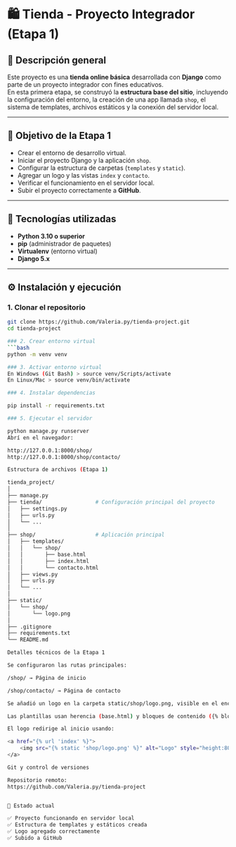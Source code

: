 
# 🛍️ Tienda - Proyecto Integrador (Etapa 1)

## 🌱 Descripción general
Este proyecto es una **tienda online básica** desarrollada con **Django** como parte de un proyecto integrador con fines educativos.  
En esta primera etapa, se construyó la **estructura base del sitio**, incluyendo la configuración del entorno, la creación de una app llamada `shop`, el sistema de templates, archivos estáticos y la conexión del servidor local.  

---

## 🎯 Objetivo de la Etapa 1
- Crear el entorno de desarrollo virtual.  
- Iniciar el proyecto Django y la aplicación `shop`.  
- Configurar la estructura de carpetas (`templates` y `static`).  
- Agregar un logo y las vistas `index` y `contacto`.  
- Verificar el funcionamiento en el servidor local.  
- Subir el proyecto correctamente a **GitHub**.  

---

## 🧩 Tecnologías utilizadas
- **Python 3.10 o superior**
- **pip** (administrador de paquetes)
- **Virtualenv** (entorno virtual)
- **Django 5.x**

---

## ⚙️ Instalación y ejecución

### 1️. Clonar el repositorio
```bash
git clone https://github.com/Valeria.py/tienda-project.git
cd tienda-project

### 2. Crear entorno virtual
```bash
python -m venv venv

### 3. Activar entorno virtual
En Windows (Git Bash) > source venv/Scripts/activate
En Linux/Mac > source venv/bin/activate

### 4. Instalar dependencias

pip install -r requirements.txt

### 5. Ejecutar el servidor

python manage.py runserver
Abrí en el navegador:

http://127.0.0.1:8000/shop/
http://127.0.0.1:8000/shop/contacto/

Estructura de archivos (Etapa 1)

tienda_project/
│
├── manage.py
├── tienda/                 # Configuración principal del proyecto
│   ├── settings.py
│   ├── urls.py
│   └── ...
│
├── shop/                   # Aplicación principal
│   ├── templates/
│   │   └── shop/
│   │       ├── base.html
│   │       ├── index.html
│   │       └── contacto.html
│   ├── views.py
│   ├── urls.py
│   └── ...
│
├── static/
│   └── shop/
│       └── logo.png
│
├── .gitignore
├── requirements.txt
└── README.md

Detalles técnicos de la Etapa 1

Se configuraron las rutas principales:

/shop/ → Página de inicio

/shop/contacto/ → Página de contacto

Se añadió un logo en la carpeta static/shop/logo.png, visible en el encabezado de todas las páginas.

Las plantillas usan herencia (base.html) y bloques de contenido ({% block content %}) para mantener consistencia entre páginas.

El logo redirige al inicio usando:

<a href="{% url 'index' %}">
    <img src="{% static 'shop/logo.png' %}" alt="Logo" style="height:80px;">
</a>

Git y control de versiones

Repositorio remoto:
https://github.com/Valeria.py/tienda-project


📍 Estado actual

✅ Proyecto funcionando en servidor local
✅ Estructura de templates y estáticos creada
✅ Logo agregado correctamente
✅ Subido a GitHub
